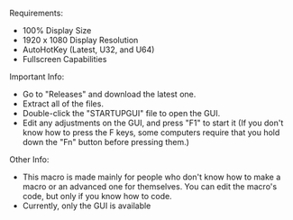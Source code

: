 Requirements:
- 100% Display Size 
- 1920 x 1080 Display Resolution
- AutoHotKey (Latest, U32, and U64)
- Fullscreen Capabilities

Important Info:
- Go to "Releases" and download the latest one.
- Extract all of the files.
- Double-click the "STARTUPGUI" file to open the GUI.
- Edit any adjustments on the GUI, and press "F1" to start it (If you don't know how to press the F keys, some computers require that you hold down the "Fn" button before pressing them.)
  
Other Info:
- This macro is made mainly for people who don't know how to make a macro or an advanced one for themselves. You can edit the macro's code, but only if you know how to code.
- Currently, only the GUI is available
